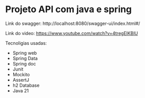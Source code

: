# Projeto API com java e spring

Link do swagger: http://localhost:8080/swagger-ui/index.html#/

Link do video: https://www.youtube.com/watch?v=4tregEIKBlU

Tecnoligias usadas:

- Spring web
- Spring Data
- Spring doc
- Junit
- Mockito
- AssertJ
- h2 Database
- Java 21